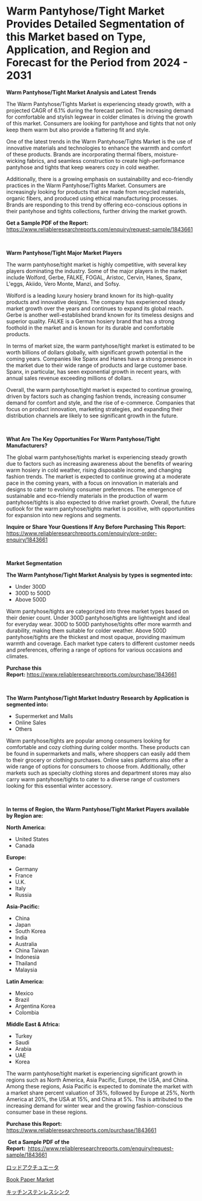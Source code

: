 <p><h1>Warm Pantyhose/Tight Market Provides Detailed Segmentation of this Market based on Type, Application, and Region and Forecast for the Period from 2024 - 2031</h1></p><p><strong>Warm Pantyhose/Tight Market Analysis and Latest Trends</strong></p>
<p><p>The Warm Pantyhose/Tights Market is experiencing steady growth, with a projected CAGR of 6.1% during the forecast period. The increasing demand for comfortable and stylish legwear in colder climates is driving the growth of this market. Consumers are looking for pantyhose and tights that not only keep them warm but also provide a flattering fit and style. </p><p>One of the latest trends in the Warm Pantyhose/Tights Market is the use of innovative materials and technologies to enhance the warmth and comfort of these products. Brands are incorporating thermal fibers, moisture-wicking fabrics, and seamless construction to create high-performance pantyhose and tights that keep wearers cozy in cold weather. </p><p>Additionally, there is a growing emphasis on sustainability and eco-friendly practices in the Warm Pantyhose/Tights Market. Consumers are increasingly looking for products that are made from recycled materials, organic fibers, and produced using ethical manufacturing processes. Brands are responding to this trend by offering eco-conscious options in their pantyhose and tights collections, further driving the market growth.</p></p>
<p><strong>Get a Sample PDF of the Report:&nbsp;</strong> <a href="https://www.reliableresearchreports.com/enquiry/request-sample/1843661">https://www.reliableresearchreports.com/enquiry/request-sample/1843661</a></p>
<p>&nbsp;</p>
<p><strong>Warm Pantyhose/Tight Major Market Players</strong></p>
<p><p>The warm pantyhose/tight market is highly competitive, with several key players dominating the industry. Some of the major players in the market include Wolford, Gerbe, FALKE, FOGAL, Aristoc, Cervin, Hanes, Spanx, L'eggs, Akiido, Vero Monte, Manzi, and Sofsy. </p><p>Wolford is a leading luxury hosiery brand known for its high-quality products and innovative designs. The company has experienced steady market growth over the years and continues to expand its global reach. Gerbe is another well-established brand known for its timeless designs and superior quality. FALKE is a German hosiery brand that has a strong foothold in the market and is known for its durable and comfortable products.</p><p>In terms of market size, the warm pantyhose/tight market is estimated to be worth billions of dollars globally, with significant growth potential in the coming years. Companies like Spanx and Hanes have a strong presence in the market due to their wide range of products and large customer base. Spanx, in particular, has seen exponential growth in recent years, with annual sales revenue exceeding millions of dollars.</p><p>Overall, the warm pantyhose/tight market is expected to continue growing, driven by factors such as changing fashion trends, increasing consumer demand for comfort and style, and the rise of e-commerce. Companies that focus on product innovation, marketing strategies, and expanding their distribution channels are likely to see significant growth in the future.</p></p>
<p>&nbsp;</p>
<p><strong>What Are The Key Opportunities For Warm Pantyhose/Tight Manufacturers?</strong></p>
<p><p>The global warm pantyhose/tights market is experiencing steady growth due to factors such as increasing awareness about the benefits of wearing warm hosiery in cold weather, rising disposable income, and changing fashion trends. The market is expected to continue growing at a moderate pace in the coming years, with a focus on innovation in materials and designs to cater to evolving consumer preferences. The emergence of sustainable and eco-friendly materials in the production of warm pantyhose/tights is also expected to drive market growth. Overall, the future outlook for the warm pantyhose/tights market is positive, with opportunities for expansion into new regions and segments.</p></p>
<p><strong>Inquire or Share Your Questions If Any Before Purchasing This Report:</strong> <a href="https://www.reliableresearchreports.com/enquiry/pre-order-enquiry/1843661">https://www.reliableresearchreports.com/enquiry/pre-order-enquiry/1843661</a></p>
<p>&nbsp;</p>
<p><strong>Market Segmentation</strong></p>
<p><strong>The Warm Pantyhose/Tight Market Analysis by types is segmented into:</strong></p>
<p><ul><li>Under 300D</li><li>300D to 500D</li><li>Above 500D</li></ul></p>
<p><p>Warm pantyhose/tights are categorized into three market types based on their denier count. Under 300D pantyhose/tights are lightweight and ideal for everyday wear. 300D to 500D pantyhose/tights offer more warmth and durability, making them suitable for colder weather. Above 500D pantyhose/tights are the thickest and most opaque, providing maximum warmth and coverage. Each market type caters to different customer needs and preferences, offering a range of options for various occasions and climates.</p></p>
<p><strong>Purchase this Report:&nbsp;</strong><a href="https://www.reliableresearchreports.com/purchase/1843661">https://www.reliableresearchreports.com/purchase/1843661</a></p>
<p>&nbsp;</p>
<p><strong>The Warm Pantyhose/Tight Market Industry Research by Application is segmented into:</strong></p>
<p><ul><li>Supermerket and Malls</li><li>Online Sales</li><li>Others</li></ul></p>
<p><p>Warm pantyhose/tights are popular among consumers looking for comfortable and cozy clothing during colder months. These products can be found in supermarkets and malls, where shoppers can easily add them to their grocery or clothing purchases. Online sales platforms also offer a wide range of options for consumers to choose from. Additionally, other markets such as specialty clothing stores and department stores may also carry warm pantyhose/tights to cater to a diverse range of customers looking for this essential winter accessory.</p></p>
<p>&nbsp;</p>
<p><strong>In terms of Region, the Warm Pantyhose/Tight Market Players available by Region are:</strong></p>
<p>
    <p> <strong> North America: </strong>
        <ul>
            <li>United States</li>
            <li>Canada</li>
        </ul>
        </p> 
    <p> <strong> Europe: </strong>
        <ul>
            <li>Germany</li>
            <li>France</li>
            <li>U.K.</li>
            <li>Italy</li>
            <li>Russia</li>
        </ul>
        </p> 
    <p> <strong> Asia-Pacific: </strong>
        <ul>
            <li>China</li>
            <li>Japan</li>
            <li>South Korea</li>
            <li>India</li>
            <li>Australia</li>
            <li>China Taiwan</li>
            <li>Indonesia</li>
            <li>Thailand</li>
            <li>Malaysia</li>
        </ul>
        </p> 
    <p> <strong> Latin America: </strong>
        <ul>
            <li>Mexico</li>
            <li>Brazil</li>
            <li>Argentina Korea</li>
            <li>Colombia</li>
        </ul>
        </p> 
    <p> <strong> Middle East & Africa: </strong>
        <ul>
            <li>Turkey</li>
            <li>Saudi</li>
            <li>Arabia</li>
            <li>UAE</li>
            <li>Korea</li>
        </ul>
    </p>
    </p>
<p><p>The warm pantyhose/tight market is experiencing significant growth in regions such as North America, Asia Pacific, Europe, the USA, and China. Among these regions, Asia Pacific is expected to dominate the market with a market share percent valuation of 35%, followed by Europe at 25%, North America at 20%, the USA at 15%, and China at 5%. This is attributed to the increasing demand for winter wear and the growing fashion-conscious consumer base in these regions.</p></p>
<p><strong>Purchase this Report: </strong><a href="https://www.reliableresearchreports.com/purchase/1843661">https://www.reliableresearchreports.com/purchase/1843661</a></p>
<p>&nbsp;<strong>Get a Sample PDF of the Report:&nbsp;&nbsp;</strong><a href="https://www.reliableresearchreports.com/enquiry/request-sample/1843661">https://www.reliableresearchreports.com/enquiry/request-sample/1843661</a></p>
<p><strong></strong></p>
<p><p><a href="https://github.com/Calvi3ynJerde867/Market-Research-Report-List-1/blob/main/58943247872.md">ロッドアクチュエータ</a></p><p><a href="https://forested-sushi-9b0.notion.site/Book-Paper-Market-Share-Market-New-Trends-Analysis-Report-By-Type-By-Application-By-End-use-By--3bb0ecb673004bebaecdd64dd3cdbb72">Book Paper Market</a></p><p><a href="https://github.com/JacksonWiza1924/Market-Research-Report-List-1/blob/main/91671447873.md">キッチンステンレスシンク</a></p></p>